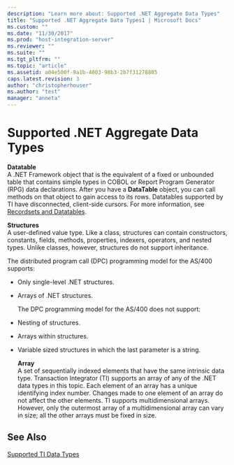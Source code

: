 ```yaml
---
description: "Learn more about: Supported .NET Aggregate Data Types"
title: "Supported .NET Aggregate Data Types1 | Microsoft Docs"
ms.custom: ""
ms.date: "11/30/2017"
ms.prod: "host-integration-server"
ms.reviewer: ""
ms.suite: ""
ms.tgt_pltfrm: ""
ms.topic: "article"
ms.assetid: a04e500f-9a1b-4003-98b3-2b7f31278805
caps.latest.revision: 3
author: "christopherhouser"
ms.author: "test"
manager: "anneta"
---
```

# Supported .NET Aggregate Data Types
**Datatable**  
 A .NET Framework object that is the equivalent of a fixed or unbounded table that contains simple types in COBOL or Report Program Generator (RPG) data declarations. After you have a **DataTable** object, you can call methods on that object to gain access to its rows. Datatables supported by TI have disconnected, client-side cursors. For more information, see [Recordsets and Datatables](../core/recordsets-and-datatables1.md).  
  
 **Structures**  
 A user-defined value type. Like a class, structures can contain constructors, constants, fields, methods, properties, indexers, operators, and nested types. Unlike classes, however, structures do not support inheritance.  
  
 The distributed program call (DPC) programming model for the AS/400 supports:  
  
- Only single-level .NET structures.  
  
- Arrays of .NET structures.  
  
  The DPC programming model for the AS/400 does not support:  
  
- Nesting of structures.  
  
- Arrays within structures.  
  
- Variable sized structures in which the last parameter is a string.  
  
  **Array**  
  A set of sequentially indexed elements that have the same intrinsic data type. Transaction Integrator (TI) supports an array of any of the .NET data types in this topic. Each element of an array has a unique identifying index number. Changes made to one element of an array do not affect the other elements. TI supports multidimensional arrays. However, only the outermost array of a multidimensional array can vary in size; all the other arrays must be fixed in size.  
  
## See Also  
 [Supported TI Data Types](../core/supported-ti-data-types2.md)

